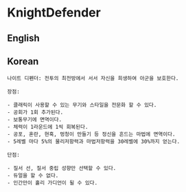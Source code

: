 # KnightDefender

## English

## Korean

    나이트 디펜더: 전투의 최전방에서 서서 자신을 희생하여 아군을 보호한다.

    장점:

    - 클래릭이 사용할 수 있는 무기와 스타일을 전문화 할 수 있다.
    - 공회가 1회 추가된다.
    - 보통무기에 면역이다.
    - 체력이 1라운드에 1씩 회복된다.
    - 공포, 혼란, 현혹, 멍청이 만들기 등 정신을 흔드는 마법에 면역이다.
    - 5레벨 마다 5%의 물리저항력과 마법저항력을 30레벨에 30%까지 얻는다.

    단점:

    - 질서 선, 질서 중립 성향만 선택할 수 있다.
    - 듀얼을 할 수 없다.
    - 인간만이 홀리 가디언이 될 수 있다.